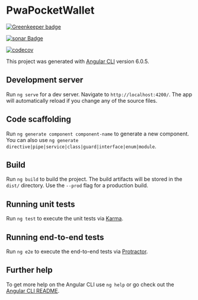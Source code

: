 # PwaPocketWallet



[![Greenkeeper badge](https://badges.greenkeeper.io/pocketWallet/pwa-pocketWallet.svg)](https://greenkeeper.io/)

[![sonar Badge](https://sonarcloud.io/api/project_badges/measure?branch=develop&project=io.github.pocketwallet.pwa&metric=alert_status)](https://sonarcloud.io/dashboard?branch=develop&id=io.github.pocketwallet.pwa)

[![codecov](https://codecov.io/gh/pocketWallet/pwa-pocketWallet/branch/master/graph/badge.svg)](https://codecov.io/gh/pocketWallet/pwa-pocketWallet)

This project was generated with [Angular CLI](https://github.com/angular/angular-cli) version 6.0.5.

## Development server

Run `ng serve` for a dev server. Navigate to `http://localhost:4200/`. The app will automatically reload if you change any of the source files.

## Code scaffolding

Run `ng generate component component-name` to generate a new component. You can also use `ng generate directive|pipe|service|class|guard|interface|enum|module`.

## Build

Run `ng build` to build the project. The build artifacts will be stored in the `dist/` directory. Use the `--prod` flag for a production build.

## Running unit tests

Run `ng test` to execute the unit tests via [Karma](https://karma-runner.github.io).

## Running end-to-end tests

Run `ng e2e` to execute the end-to-end tests via [Protractor](http://www.protractortest.org/).

## Further help

To get more help on the Angular CLI use `ng help` or go check out the [Angular CLI README](https://github.com/angular/angular-cli/blob/master/README.md).
